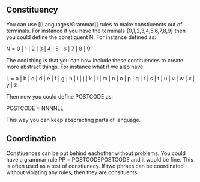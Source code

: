 ## Constituency

You can use [[Languages/Grammar]] rules to make constiuencts out of terminals. For instance if you have the terminals {0,1,2,3,4,5,6,7,8,9} then you could define the constiguent N. For instance defined as: 

N  = 0 | 1 | 2 | 3 | 4 | 5 | 6 | 7 | 8 | 9

The cool thing is that you can now include these contituences to create more abstract things. For instance what if we also have:

L = a | b | c | d | e | f | g | h | i | j | k | l | m | n | o | p | q | r | s | t | u | v | w | x | y | z 

Then now you could define POSTCODE as:

POSTCODE = NNNNLL

This way you can keep abscracting parts of language. 


## Coordination
Constiuences can be put behind eachother without problems. You could have a grammar rule PP = POSTCODEPOSTCODE and it would be fine. This is often used as a test of constiunecy. If two phraes can be coordinated without violating any rules, then they are consituents